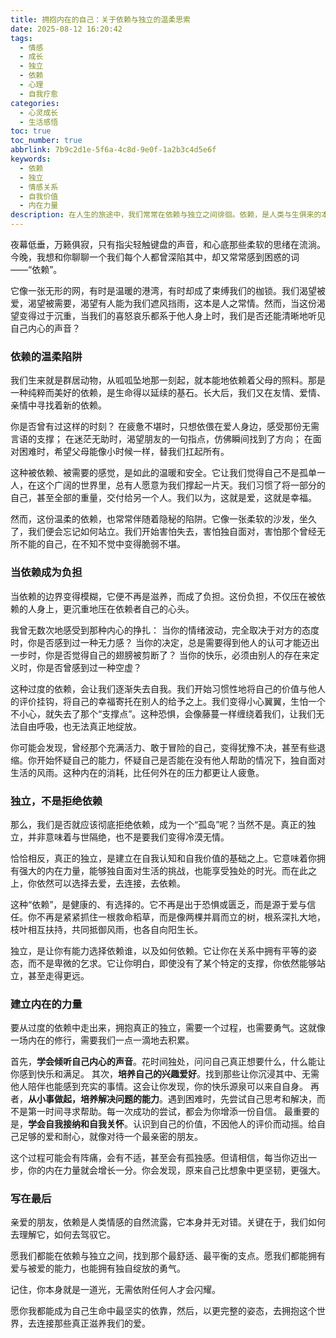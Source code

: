 ```yaml
---
title: 拥抱内在的自己：关于依赖与独立的温柔思索
date: 2025-08-12 16:20:42
tags:
  - 情感
  - 成长
  - 独立
  - 依赖
  - 心理
  - 自我疗愈
categories:
  - 心灵成长
  - 生活感悟
toc: true
toc_number: true
abbrlink: 7b9c2d1e-5f6a-4c8d-9e0f-1a2b3c4d5e6f
keywords:
  - 依赖
  - 独立
  - 情感关系
  - 自我价值
  - 内在力量
description: 在人生的旅途中，我们常常在依赖与独立之间徘徊。依赖，是人类与生俱来的本能，它带来温暖与安全感；而独立，则是我们渴望自由与自我实现的呼唤。这篇文章将带你深入探讨依赖的温柔陷阱，以及如何从中走出，拥抱一个更完整、更有力量的自己，最终学会如何在爱与被爱中，找到属于自己的平衡。
---
```


夜幕低垂，万籁俱寂，只有指尖轻触键盘的声音，和心底那些柔软的思绪在流淌。今晚，我想和你聊聊一个我们每个人都曾深陷其中，却又常常感到困惑的词——“依赖”。

它像一张无形的网，有时是温暖的港湾，有时却成了束缚我们的枷锁。我们渴望被爱，渴望被需要，渴望有人能为我们遮风挡雨，这本是人之常情。然而，当这份渴望变得过于沉重，当我们的喜怒哀乐都系于他人身上时，我们是否还能清晰地听见自己内心的声音？

### 依赖的温柔陷阱

我们生来就是群居动物，从呱呱坠地那一刻起，就本能地依赖着父母的照料。那是一种纯粹而美好的依赖，是生命得以延续的基石。长大后，我们又在友情、爱情、亲情中寻找着新的依赖。

你是否曾有过这样的时刻？
在疲惫不堪时，只想依偎在爱人身边，感受那份无需言语的支撑；
在迷茫无助时，渴望朋友的一句指点，仿佛瞬间找到了方向；
在面对困难时，希望父母能像小时候一样，替我们扛起所有。

这种被依赖、被需要的感觉，是如此的温暖和安全。它让我们觉得自己不是孤单一人，在这个广阔的世界里，总有人愿意为我们撑起一片天。我们习惯了将一部分的自己，甚至全部的重量，交付给另一个人。我们以为，这就是爱，这就是幸福。

然而，这份温柔的依赖，也常常伴随着隐秘的陷阱。它像一张柔软的沙发，坐久了，我们便会忘记如何站立。我们开始害怕失去，害怕独自面对，害怕那个曾经无所不能的自己，在不知不觉中变得脆弱不堪。

### 当依赖成为负担

当依赖的边界变得模糊，它便不再是滋养，而成了负担。这份负担，不仅压在被依赖的人身上，更沉重地压在依赖者自己的心头。

我曾无数次地感受到那种内心的挣扎：
当你的情绪波动，完全取决于对方的态度时，你是否感到过一种无力感？
当你的决定，总是需要得到他人的认可才能迈出一步时，你是否觉得自己的翅膀被剪断了？
当你的快乐，必须由别人的存在来定义时，你是否曾感到过一种空虚？

这种过度的依赖，会让我们逐渐失去自我。我们开始习惯性地将自己的价值与他人的评价挂钩，将自己的幸福寄托在别人的给予之上。我们变得小心翼翼，生怕一个不小心，就失去了那个“支撑点”。这种恐惧，会像藤蔓一样缠绕着我们，让我们无法自由呼吸，也无法真正地绽放。

你可能会发现，曾经那个充满活力、敢于冒险的自己，变得犹豫不决，甚至有些退缩。你开始怀疑自己的能力，怀疑自己是否能在没有他人帮助的情况下，独自面对生活的风雨。这种内在的消耗，比任何外在的压力都更让人疲惫。

### 独立，不是拒绝依赖

那么，我们是否就应该彻底拒绝依赖，成为一个“孤岛”呢？当然不是。真正的独立，并非意味着与世隔绝，也不是要我们变得冷漠无情。

恰恰相反，真正的独立，是建立在自我认知和自我价值的基础之上。它意味着你拥有强大的内在力量，能够独自面对生活的挑战，也能享受独处的时光。而在此之上，你依然可以选择去爱，去连接，去依赖。

这种“依赖”，是健康的、有选择的。它不再是出于恐惧或匮乏，而是源于爱与信任。你不再是紧紧抓住一根救命稻草，而是像两棵并肩而立的树，根系深扎大地，枝叶相互扶持，共同抵御风雨，也各自向阳生长。

独立，是让你有能力选择依赖谁，以及如何依赖。它让你在关系中拥有平等的姿态，而不是卑微的乞求。它让你明白，即使没有了某个特定的支撑，你依然能够站立，甚至走得更远。

### 建立内在的力量

要从过度的依赖中走出来，拥抱真正的独立，需要一个过程，也需要勇气。这就像一场内在的修行，需要我们一点一滴地去积累。

首先，**学会倾听自己内心的声音**。花时间独处，问问自己真正想要什么，什么能让你感到快乐和满足。
其次，**培养自己的兴趣爱好**。找到那些让你沉浸其中、无需他人陪伴也能感到充实的事情。这会让你发现，你的快乐源泉可以来自自身。
再者，**从小事做起，培养解决问题的能力**。遇到困难时，先尝试自己思考和解决，而不是第一时间寻求帮助。每一次成功的尝试，都会为你增添一份自信。
最重要的是，**学会自我接纳和自我关怀**。认识到自己的价值，不因他人的评价而动摇。给自己足够的爱和耐心，就像对待一个最亲密的朋友。

这个过程可能会有阵痛，会有不适，甚至会有孤独感。但请相信，每当你迈出一步，你的内在力量就会增长一分。你会发现，原来自己比想象中更坚韧，更强大。

### 写在最后

亲爱的朋友，依赖是人类情感的自然流露，它本身并无对错。关键在于，我们如何去理解它，如何去驾驭它。

愿我们都能在依赖与独立之间，找到那个最舒适、最平衡的支点。愿我们都能拥有爱与被爱的能力，也能拥有独自绽放的勇气。

记住，你本身就是一道光，无需依附任何人才会闪耀。

愿你我都能成为自己生命中最坚实的依靠，然后，以更完整的姿态，去拥抱这个世界，去连接那些真正滋养我们的爱。
